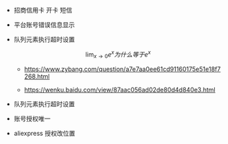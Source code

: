 - 招商信用卡 开卡 短信
- 平台账号错误信息显示

- 队列元素执行超时设置

    $$
    \lim_{x\to0}e^x 为什么等于 e^x
    $$
    - https://www.zybang.com/question/a7e7aa0ee61cd91160175e51e18f7268.html
	
	- <https://wenku.baidu.com/view/87aac056ad02de80d4d840e3.html>



- 队列元素执行超时设置
- 账号授权唯一
- aliexpress 授权改位置
